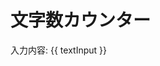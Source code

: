 <div>
<h1>文字数カウンター</h1>
<CharCounter :maxChars="50" v-model="textInput" />
<p>入力内容: {{ textInput }}</p>
</div>

<script setup>
import CharCounter from '../components/CharCounter.vue';
import { ref } from 'vue';

const textInput = ref("");
</script>
